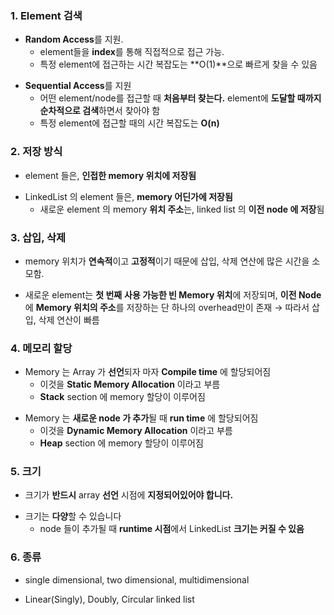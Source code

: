 ### 1. Element 검색

<Array>

- **Random Access**를 지원.
  - element들을 **index**를 통해 직접적으로 접근 가능.
  - 특정 element에 접근하는 시간 복잡도는 **O(1)**으로 빠르게 찾을 수 있음

<Linked List>

- **Sequential Access**를 지원
  - 어떤 element/node를 접근할 때 **처음부터 찾는다.** element에 **도달할 때까지 순차적으로 검색**하면서 찾아야 함
  - 특정 element에 접근할 때의 시간 복잡도는 **O(n)**

### 2. 저장 방식

<Array>

- element 들은, **인접한 memory 위치에 저장됨**

<Linked List>

- LinkedList 의 element 들은, **memory 어딘가에 저장됨**
  - 새로운 element 의 memory **위치 주소**는, linked list 의 **이전 node 에 저장**됨

### 3. 삽입, 삭제

<Array>

- memory 위치가 **연속적**이고 **고정적**이기 때문에 삽입, 삭제 연산에 많은 시간을 소모함.

<Linked List>

- 새로운 element는 **첫 번째** **사용 가능한 빈 Memory 위치**에 저장되며, **이전 Node**에 **Memory 위치의 주소**를 저장하는 단 하나의 overhead만이 존재 → 따라서 삽입, 삭제 연산이 빠름

### 4. 메모리 할당

<Array>

- Memory 는 Array 가 **선언**되자 마자 **Compile time** 에 할당되어짐
  - 이것을 **Static Memory Allocation** 이라고 부름
  - **Stack** section 에 memory 할당이 이루어짐

<Linked List>

- Memory 는 **새로운 node 가 추가**될 때 **run time** 에 할당되어짐
  - 이것을 **Dynamic Memory Allocation** 이라고 부름
  - **Heap** section 에 memory 할당이 이루어짐

### 5. 크기

<Array>

- 크기가 **반드시** array **선언** 시점에 **지정되어있어야 합니다.**

<Linked List>

- 크기는 **다양**할 수 있습니다
  - node 들이 추가될 때 **runtime 시점**에서 LinkedList **크기는 커질 수 있음**

### 6. 종류

<Array>

- single dimensional, two dimensional, multidimensional

<Linked List>

- Linear(Singly), Doubly, Circular linked list
